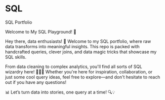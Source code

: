 # SQL
SQL Portfolio

Welcome to My SQL Playground! 🚀

Hey there, data enthusiasts! 👋 Welcome to my SQL portfolio, where raw data transforms into meaningful insights. This repo is packed with handcrafted queries, clever joins, and data magic tricks that showcase my SQL skills.

From data cleaning to complex analytics, you'll find all sorts of SQL wizardry here! 🧙‍♂️✨ Whether you're here for inspiration, collaboration, or just some cool query ideas, feel free to explore—and don't hesitate to reach out if you have any questions!

📊 Let’s turn data into stories, one query at a time! 🔍💡

